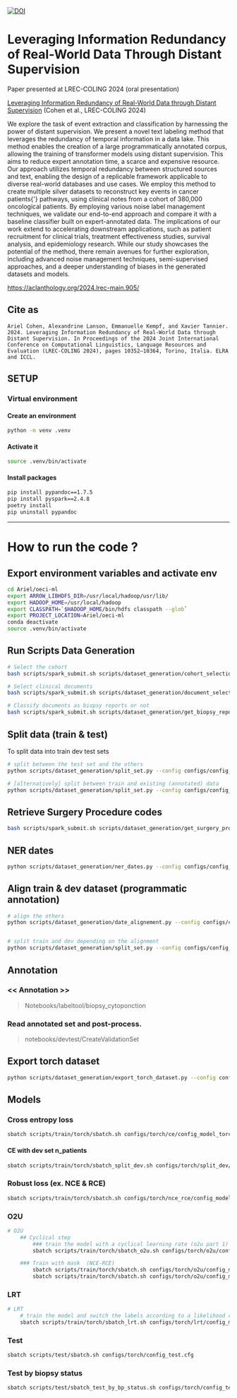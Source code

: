 [![DOI](https://zenodo.org/badge/772033602.svg)](https://zenodo.org/doi/10.5281/zenodo.10817740)

# Leveraging Information Redundancy of Real-World Data Through Distant Supervision
Paper presented at LREC-COLING 2024 (oral presentation)

[Leveraging Information Redundancy of Real-World Data through Distant Supervision](https://aclanthology.org/2024.lrec-main.905) (Cohen et al., LREC-COLING 2024)


We explore the task of event extraction and classification by harnessing the power of distant supervision. We present a novel text labeling method that leverages the redundancy of temporal information in a data lake. This method enables the creation of a large programmatically annotated corpus, allowing the training of transformer models using distant supervision. This aims to reduce expert annotation time, a scarce and expensive resource. Our approach utilizes temporal redundancy between structured sources and text, enabling the design of a replicable framework applicable to diverse real-world databases and use cases. We employ this method to create multiple silver datasets to reconstruct key events in cancer patients{'} pathways, using clinical notes from a cohort of 380,000 oncological patients. By employing various noise label management techniques, we validate our end-to-end approach and compare it with a baseline classifier built on expert-annotated data. The implications of our work extend to accelerating downstream applications, such as patient recruitment for clinical trials, treatment effectiveness studies, survival analysis, and epidemiology research. While our study showcases the potential of the method, there remain avenues for further exploration, including advanced noise management techniques, semi-supervised approaches, and a deeper understanding of biases in the generated datasets and models.

https://aclanthology.org/2024.lrec-main.905/

## Cite as
```
Ariel Cohen, Alexandrine Lanson, Emmanuelle Kempf, and Xavier Tannier. 2024. Leveraging Information Redundancy of Real-World Data through Distant Supervision. In Proceedings of the 2024 Joint International Conference on Computational Linguistics, Language Resources and Evaluation (LREC-COLING 2024), pages 10352–10364, Torino, Italia. ELRA and ICCL.
```

## SETUP

### Virtual environment
#### Create an environment
```bash
python -m venv .venv
```

#### Activate it
```bash
source .venv/bin/activate
```

#### Install packages
```bash
pip install pypandoc==1.7.5
pip install pyspark==2.4.8
poetry install
pip uninstall pypandoc
```

-----
# How to run the code ?
## Export environment variables and activate env
```bash
cd Ariel/oeci-ml
export ARROW_LIBHDFS_DIR=/usr/local/hadoop/usr/lib/
export HADOOP_HOME=/usr/local/hadoop
export CLASSPATH=`$HADOOP_HOME/bin/hdfs classpath --glob`
export PROJECT_LOCATION=Ariel/oeci-ml
conda deactivate
source .venv/bin/activate

```

## Run Scripts Data Generation
```bash
# Select the cohort
bash scripts/spark_submit.sh scripts/dataset_generation/cohort_selection.py --config configs/config_base.cfg

# Select clinical documents
bash scripts/spark_submit.sh scripts/dataset_generation/document_selection.py --config configs/config_base.cfg

# Classify documents as biopsy reports or not
bash scripts/spark_submit.sh scripts/dataset_generation/get_biopsy_reports.py --config configs/config_base.cfg
```

## Split data (train & test)
To split data into train dev test sets
```bash
# split between the test set and the others
python scripts/dataset_generation/split_set.py --config configs/config_base.cfg --split_set.stage="split_train_test"

# [alternatively] split between train and existing (annotated) data
python scripts/dataset_generation/split_set.py --config configs/config_base.cfg --split_set.stage="split_train_exisiting_data"
```

## Retrieve Surgery Procedure codes
```bash
bash scripts/spark_submit.sh scripts/dataset_generation/get_surgery_procedures.py --config configs/config_base.cfg
```

## NER dates
```bash
python scripts/dataset_generation/ner_dates.py --config configs/config_base.cfg
```

## Align train & dev dataset (programmatic annotation)
```bash
# align the others
python scripts/dataset_generation/date_alignement.py --config configs/config_PR_PS.cfg


# split train and dev depending on the alignment
python scripts/dataset_generation/split_set.py --config configs/config_base.cfg --split_set.stage="split_train_dev"
```

## Annotation
### << Annotation >>
> Notebooks/labeltool/biopsy_cytoponction
###  Read annotated set and post-process.
> notebooks/devtest/CreateValidationSet

## Export torch dataset
```bash
python scripts/dataset_generation/export_torch_dataset.py --config configs/config_PR_PS.cfg
```

## Models
### Cross entropy loss
```bash
sbatch scripts/train/torch/sbatch.sh configs/torch/ce/config_model_torch_ce.cfg
```

#### CE with dev set n_patients
```bash
sbatch scripts/train/torch/sbatch_split_dev.sh configs/torch/split_dev/config_model_torch_split_dev.cfg "--script.n_patients 10"
```

### Robust loss (ex. NCE & RCE)
```bash
sbatch scripts/train/torch/sbatch.sh configs/torch/nce_rce/config_model_torch_nce_rce_1.cfg
```

### O2U
```bash
# O2U
    ## Cyclical step
        ### train the model with a cyclical learning rate (o2u part 1)
        sbatch scripts/train/torch/sbatch_o2u.sh configs/torch/o2u/config_model_torch_o2u_cyclical_step.cfg

    ### Train with mask  (NCE-RCE)
        sbatch scripts/train/torch/sbatch.sh configs/torch/o2u/config_model_torch_o2u_train_NCERCE.cfg "--mask_params.forget_rate 0.3"
        sbatch scripts/train/torch/sbatch.sh configs/torch/o2u/config_model_torch_o2u_train_CE.cfg "--mask_params.forget_rate 0.3"

```
### LRT
```bash
# LRT
    # train the model and switch the labels according to a likelihood ratio test (AdaCorr or lrt)
    sbatch scripts/train/torch/sbatch_lrt.sh configs/torch/lrt/config_model_torch_lrt.cfg "--script.delta_base 1.3"
```

### Test
```bash
sbatch scripts/test/sbatch.sh configs/torch/config_test.cfg
```

### Test by biopsy status
```bash
sbatch scripts/test/sbatch_test_by_bp_status.sh configs/torch/config_test_by_bp_status.cfg
```
